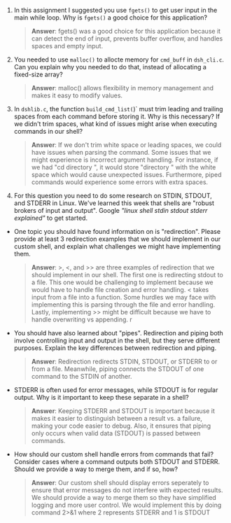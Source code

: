 1. In this assignment I suggested you use `fgets()` to get user input in the main while loop. Why is `fgets()` a good choice for this application?

    > **Answer**:  fgets() was a good choice for this application because it can detect the end of input, prevents buffer overflow, and handles spaces and empty input.

2. You needed to use `malloc()` to allocte memory for `cmd_buff` in `dsh_cli.c`. Can you explain why you needed to do that, instead of allocating a fixed-size array?

    > **Answer**:  malloc() allows flexibility in memory management and makes it easy to modify values.


3. In `dshlib.c`, the function `build_cmd_list(`)` must trim leading and trailing spaces from each command before storing it. Why is this necessary? If we didn't trim spaces, what kind of issues might arise when executing commands in our shell?

    > **Answer**:  If we don't trim white space or leading spaces, we could have issues when parsing the command. Some issues that we might experience is incorrect argument handling. For instance, if we had "cd directory ", it would store "directory " with 
    the white space which would cause unexpected issues. Furthermore, piped commands would experience some errors with extra spaces.

4. For this question you need to do some research on STDIN, STDOUT, and STDERR in Linux. We've learned this week that shells are "robust brokers of input and output". Google _"linux shell stdin stdout stderr explained"_ to get started.

- One topic you should have found information on is "redirection". Please provide at least 3 redirection examples that we should implement in our custom shell, and explain what challenges we might have implementing them.

    > **Answer**:  >, <, and >> are three examples of redirection that we should implement in our shell. The first one is redirecting stdout to a file. 
    This one would be challenging to implement because we would have to handle file creation and error handling. < takes input from a file into a function. Some hurdles we may face with implementing this
    is parsing through the file and error handling. Lastly, implementing >> might be difficult because we have to handle overwriting vs appending.
r
- You should have also learned about "pipes". Redirection and piping both involve controlling input and output in the shell, but they serve different purposes. Explain the key differences between redirection and piping.

    > **Answer**:  Redirection redirects STDIN, STDOUT, or STDERR to or from a file. Meanwhile, piping connects the STDOUT of one command to the STDIN of another.

- STDERR is often used for error messages, while STDOUT is for regular output. Why is it important to keep these separate in a shell?

    > **Answer**: Keeping STDERR and STDOUT is important because it makes it easier to distinguish between a result vs. a failure, making 
    your code easier to debug. Also, it ensures that piping only occurs when valid data (STDOUT) is passed between commands.

- How should our custom shell handle errors from commands that fail? Consider cases where a command outputs both STDOUT and STDERR. Should we provide a way to merge them, and if so, how?

    > **Answer**:  Our custom shell should display errors seperately to ensure that error messages do not interfere with expected results.
    We should provide a way to merge them so they have simplified logging and more user control. 
    We would implement this by doing command 2>&1 where 2 represents STDERR and 1 is STDOUT
